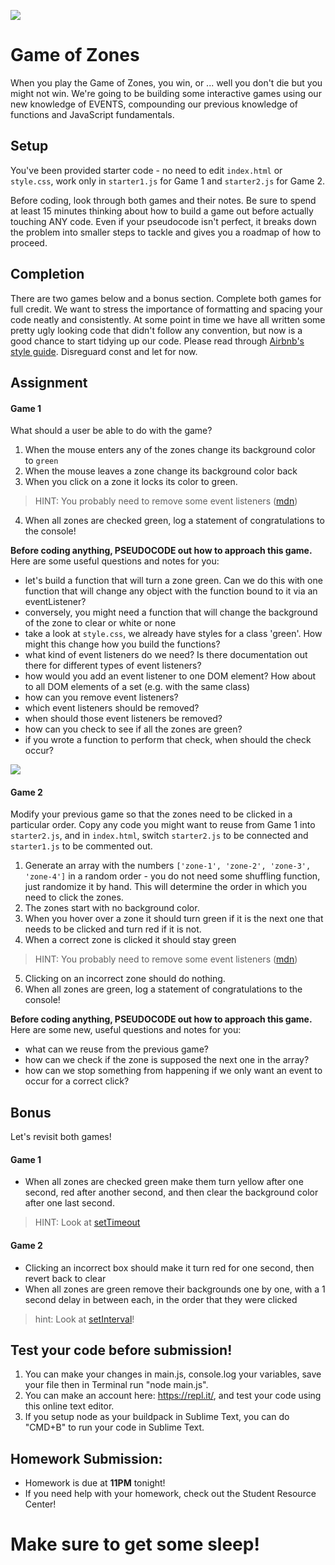 ![](https://i.imgur.com/gXRzAcl.gif)

# Game of Zones

When you play the Game of Zones, you win, or ... well you don't die but you might not win. We're going to be building some interactive games using our new knowledge of EVENTS, compounding our previous knowledge of functions and JavaScript fundamentals.

## Setup

You've been provided starter code - no need to edit `index.html` or `style.css`, work only in `starter1.js` for Game 1 and `starter2.js` for Game 2.

Before coding, look through both games and their notes. Be sure to spend at least 15 minutes thinking about how to build a game out before actually touching ANY code. Even if your pseudocode isn't perfect, it breaks down the problem into smaller steps to tackle and gives you a roadmap of how to proceed.

## Completion

There are two games below and a bonus section. Complete both games for full credit. We want to stress the importance of formatting and spacing your code neatly and consistently. At some point in time we have all written some pretty ugly looking code that didn't follow any convention, but now is a good chance to start tidying up our code. Please read through [Airbnb's style guide](https://github.com/airbnb/javascript). Disreguard const and let for now.

## Assignment

#### Game 1

What should a user be able to do with the game?

1. When the mouse enters any of the zones change its background color to `green`
2. When the mouse leaves a zone change its background color back
3. When you click on a zone it locks its color to green.
>HINT: You probably need to remove some event listeners ([mdn](https://developer.mozilla.org/en-US/docs/Web/API/EventTarget/removeEventListener))
4. When all zones are checked green, log a statement of congratulations to the console!

**Before coding anything, PSEUDOCODE out how to approach this game.** Here are some useful questions and notes for you:

- let's build a function that will turn a zone green. Can we do this with one function that will change any object with the function bound to it via an eventListener?
- conversely, you might need a function that will change the background of the zone to clear or white or none
- take a look at `style.css`, we already have styles for a class 'green'. How might this change how you build the functions?
- what kind of event listeners do we need? Is there documentation out there for different types of event listeners?
- how would you add an event listener to one DOM element? How about to all DOM elements of a set (e.g. with the same class)
- how can you remove event listeners?
- which event listeners should be removed?
- when should those event listeners be removed?
- how can you check to see if all the zones are green?
- if you wrote a function to perform that check, when should the check occur?

![](https://i.imgur.com/BvvVElS.png)

#### Game 2

Modify your previous game so that the zones need to be clicked in a particular order. Copy any code you might want to reuse from Game 1 into `starter2.js`, and in `index.html`, switch `starter2.js` to be connected and `starter1.js` to be commented out.

1. Generate an array with the numbers `['zone-1', 'zone-2', 'zone-3', 'zone-4']` in a random order - you do not need some shuffling function, just randomize it by hand. This will determine the order in which you need to click the zones.
2. The zones start with no background color.
3. When you hover over a zone it should turn green if it is the next one that needs to be clicked and turn red if it is not.
4. When a correct zone is clicked it should stay green
>HINT: You probably need to remove some event listeners ([mdn](https://developer.mozilla.org/en-US/docs/Web/API/EventTarget/removeEventListener))
5. Clicking on an incorrect zone should do nothing.
6. When all zones are green, log a statement of congratulations to the console!

**Before coding anything, PSEUDOCODE out how to approach this game.** Here are some new, useful questions and notes for you:

- what can we reuse from the previous game?
- how can we check if the zone is supposed the next one in the array?
- how can we stop something from happening if we only want an event to occur for a correct click?


## Bonus

Let's revisit both games!

#### Game 1

- When all zones are checked green make them turn yellow after one second, red after another second, and then clear the background color after one last second.
>HINT: Look at [setTimeout](https://developer.mozilla.org/en-US/docs/Web/API/WindowTimers/setInterval)

#### Game 2

- Clicking an incorrect box should make it turn red for one second, then revert back to clear
- When all zones are green remove their backgrounds one by one, with a 1 second delay in between each, in the order that they were clicked
>hint: Look at [setInterval](https://developer.mozilla.org/en-US/docs/Web/API/WindowTimers/setInterval)!

## Test your code before submission!

1. You can make your changes in main.js, console.log your variables, save your file then in Terminal run "node main.js".
2. You can make an account here: https://repl.it/, and test your code using this online text editor.
3. If you setup node as your buildpack in Sublime Text, you can do "CMD+B" to run your code in Sublime Text.

## Homework Submission:

* Homework is due at **11PM** tonight!
* If you need help with your homework, check out the Student Resource Center!

# Make sure to get some sleep! 
